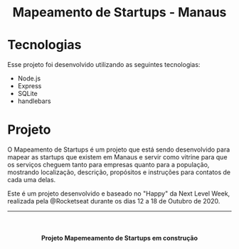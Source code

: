 
<h1 align="center">Mapeamento de Startups - Manaus</h1>

# Tecnologias
Esse projeto foi desenvolvido utilizando as seguintes tecnologias:

- Node.js
- Express
- SQLite
- handlebars

# Projeto
O Mapeamento de Startups é um projeto que está sendo desenvolvido para mapear as startups que existem em Manaus e servir como vitrine para que os serviços cheguem tanto para empresas quanto para a população, mostrando localização, descrição, propósitos e instruções para contatos de cada uma delas.

Este é um projeto desenvolvido e baseado no "Happy" da Next Level Week, realizada pela @Rocketseat durante os dias 12 a 18 de Outubro de 2020.

---

<br>

<h4 align="center">
    Projeto Mapemeamento de Startups em construção
</h4>